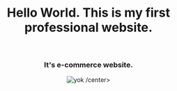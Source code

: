 <center>
<h1>Hello World. This is my first professional website.</h1> <br>
<h3>It's e-commerce website.</h3>

 <img src="![Alt text](<WhatsApp Görsel 2024-01-09 saat 23.06.54_be4e9242.jpg>)" alt="yok">
/center>
